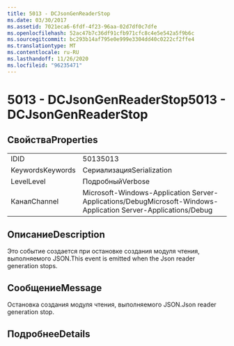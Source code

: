 ```yaml
---
title: 5013 - DCJsonGenReaderStop
ms.date: 03/30/2017
ms.assetid: 7021eca6-6fdf-4f23-96aa-02d7df0c7dfe
ms.openlocfilehash: 52ac47b7c36df91cfb971cfc8c4e5e542a5f9b6c
ms.sourcegitcommit: bc293b14af795e0e999e3304dd40c0222cf2ffe4
ms.translationtype: MT
ms.contentlocale: ru-RU
ms.lasthandoff: 11/26/2020
ms.locfileid: "96235471"
---
```

# <a name="5013---dcjsongenreaderstop"></a><span data-ttu-id="9fc44-102">5013 - DCJsonGenReaderStop</span><span class="sxs-lookup"><span data-stu-id="9fc44-102">5013 - DCJsonGenReaderStop</span></span>

## <a name="properties"></a><span data-ttu-id="9fc44-103">Свойства</span><span class="sxs-lookup"><span data-stu-id="9fc44-103">Properties</span></span>  
  
|||  
|-|-|  
|<span data-ttu-id="9fc44-104">ID</span><span class="sxs-lookup"><span data-stu-id="9fc44-104">ID</span></span>|<span data-ttu-id="9fc44-105">5013</span><span class="sxs-lookup"><span data-stu-id="9fc44-105">5013</span></span>|  
|<span data-ttu-id="9fc44-106">Keywords</span><span class="sxs-lookup"><span data-stu-id="9fc44-106">Keywords</span></span>|<span data-ttu-id="9fc44-107">Сериализация</span><span class="sxs-lookup"><span data-stu-id="9fc44-107">Serialization</span></span>|  
|<span data-ttu-id="9fc44-108">Level</span><span class="sxs-lookup"><span data-stu-id="9fc44-108">Level</span></span>|<span data-ttu-id="9fc44-109">Подробный</span><span class="sxs-lookup"><span data-stu-id="9fc44-109">Verbose</span></span>|  
|<span data-ttu-id="9fc44-110">Канал</span><span class="sxs-lookup"><span data-stu-id="9fc44-110">Channel</span></span>|<span data-ttu-id="9fc44-111">Microsoft-Windows-Application Server-Applications/Debug</span><span class="sxs-lookup"><span data-stu-id="9fc44-111">Microsoft-Windows-Application Server-Applications/Debug</span></span>|  
  
## <a name="description"></a><span data-ttu-id="9fc44-112">Описание</span><span class="sxs-lookup"><span data-stu-id="9fc44-112">Description</span></span>  

 <span data-ttu-id="9fc44-113">Это событие создается при остановке создания модуля чтения, выполняемого JSON.</span><span class="sxs-lookup"><span data-stu-id="9fc44-113">This event is emitted when the Json reader generation stops.</span></span>  
  
## <a name="message"></a><span data-ttu-id="9fc44-114">Сообщение</span><span class="sxs-lookup"><span data-stu-id="9fc44-114">Message</span></span>  

 <span data-ttu-id="9fc44-115">Остановка создания модуля чтения, выполняемого JSON.</span><span class="sxs-lookup"><span data-stu-id="9fc44-115">Json reader generation stop.</span></span>  
  
## <a name="details"></a><span data-ttu-id="9fc44-116">Подробнее</span><span class="sxs-lookup"><span data-stu-id="9fc44-116">Details</span></span>
